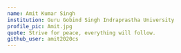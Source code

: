 ```yaml
---
name: Amit Kumar Singh 
institution: Guru Gobind Singh Indraprastha University
profile_pic: Amit.jpg 
quote: Strive for peace, everything will follow.
github_user: amit2020cs
---
```

